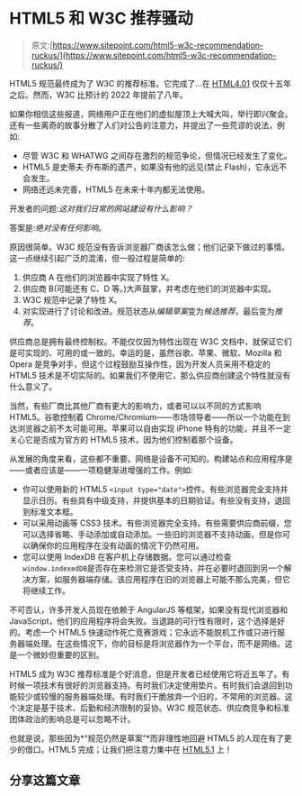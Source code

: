 # HTML5 和 W3C 推荐骚动

> 原文:[https://www.sitepoint.com/html5-w3c-recommendation-ruckus/](https://www.sitepoint.com/html5-w3c-recommendation-ruckus/)

HTML5 规范最终成为了 W3C 的推荐标准。它完成了…在 [HTML4.01](https://www.w3.org/TR/html4/) 仅仅十五年之后。然而，W3C 比预计的 2022 年提前了八年。

如果你相信这些报道，网络用户正在他们的虚拟屋顶上大喊大叫，举行即兴聚会。还有一些离奇的故事分散了人们对公告的注意力，并提出了一些荒谬的说法，例如:

*   尽管 W3C 和 WHATWG 之间存在激烈的规范争论，但情况已经发生了变化。
*   HTML5 是史蒂夫·乔布斯的遗产，如果没有他的远见(禁止 Flash)，它永远不会发生。
*   网络还远未完善，HTML5 在未来十年内都无法使用。

开发者的问题:*这对我们日常的网站建设有什么影响？*

答案是:*绝对没有任何影响*。

原因很简单。W3C 规范没有告诉浏览器厂商该怎么做；他们记录下做过的事情。这一点继续引起广泛的混淆，但一般过程是简单的:

1.  供应商 A 在他们的浏览器中实现了特性 X。
2.  供应商 B(可能还有 C、D 等。)大声鼓掌，并考虑在他们的浏览器中实现。
3.  W3C 规范中记录了特性 X。
4.  对实现进行了讨论和改进。规范状态从*编辑草案*变为*候选推荐*，最后变为*推荐*。

供应商总是拥有最终控制权。不能仅仅因为特性出现在 W3C 文档中，就保证它们是可实现的、可用的或一致的。幸运的是，虽然谷歌、苹果、微软、Mozilla 和 Opera 是竞争对手，但这个过程鼓励互操作性，因为开发人员采用不稳定的 HTML5 技术是不切实际的。如果我们不使用它，那么供应商创建这个特性就没有什么意义了。

当然，有些厂商比其他厂商有更大的影响力，或者可以以不同的方式影响 HTML5。谷歌控制着 Chrome/Chromium——市场领导者——所以一个功能在到达浏览器之前不太可能可用。苹果可以自由实现 iPhone 特有的功能，并且不一定关心它是否成为官方的 HTML5 技术，因为他们控制着那个设备。

从发展的角度来看，这些都不重要。网络是设备不可知的。构建站点和应用程序是——或者应该是——一项稳健渐进增强的工作。例如:

*   你可以使用新的 HTML5 `<input type="date">`控件。有些浏览器完全支持并显示日历。有些具有中级支持，并提供基本的日期验证。有些没有支持，退回到标准文本框。
*   可以采用动画等 CSS3 技术。有些浏览器完全支持。有些需要供应商前缀，您可以选择省略、手动添加或自动添加。一些旧的浏览器不支持动画，但是你可以确保你的应用程序在没有动画的情况下仍然可用。
*   您可以使用 IndexDB 在客户机上存储数据。您可以通过检查`window.indexedDB`是否存在来检测它是否受支持，并在必要时退回到另一个解决方案，如服务器端存储。该应用程序在旧的浏览器上可能不那么完美，但它将继续工作。

不可否认，许多开发人员现在依赖于 AngularJS 等框架，如果没有现代浏览器和 JavaScript，他们的应用程序将会失败。当退路的可行性有限时，这个选择是好的。考虑一个 HTML5 快速动作死亡竞赛游戏；它永远不能脱机工作或只进行服务器端处理。在这些情况下，你的目标是将浏览器作为一个平台，而不是网络。这是一个微妙但重要的区别。

HTML5 成为 W3C 推荐标准是个好消息，但是开发者已经使用它将近五年了。有时候一项技术有很好的浏览器支持。有时我们决定使用垫片。有时我们会退回到功能较少或较慢的服务器端处理。有时我们干脆放弃一个旧的，不常用的浏览器。这个决定是基于技术、后勤和经济限制的妥协。W3C 规范状态、供应商竞争和标准团体政治的影响总是可以忽略不计。

也就是说，那些因为*“规范仍然是草案”*而非理性地回避 HTML5 的人现在有了更少的借口。HTML5 完成；让我们把注意力集中在 [HTML5.1](https://www.w3.org/TR/html51/) 上！

## 分享这篇文章